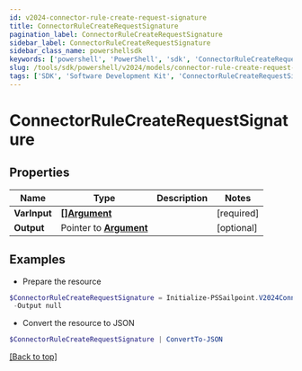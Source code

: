 ```yaml
---
id: v2024-connector-rule-create-request-signature
title: ConnectorRuleCreateRequestSignature
pagination_label: ConnectorRuleCreateRequestSignature
sidebar_label: ConnectorRuleCreateRequestSignature
sidebar_class_name: powershellsdk
keywords: ['powershell', 'PowerShell', 'sdk', 'ConnectorRuleCreateRequestSignature', 'V2024ConnectorRuleCreateRequestSignature'] 
slug: /tools/sdk/powershell/v2024/models/connector-rule-create-request-signature
tags: ['SDK', 'Software Development Kit', 'ConnectorRuleCreateRequestSignature', 'V2024ConnectorRuleCreateRequestSignature']
---
```



# ConnectorRuleCreateRequestSignature

## Properties

Name | Type | Description | Notes
------------ | ------------- | ------------- | -------------
**VarInput** |  [**[]Argument**](argument) |  | [required]
**Output** |  Pointer to [**Argument**](argument) |  | [optional] 

## Examples

- Prepare the resource
```powershell
$ConnectorRuleCreateRequestSignature = Initialize-PSSailpoint.V2024ConnectorRuleCreateRequestSignature  -VarInput null `
 -Output null
```

- Convert the resource to JSON
```powershell
$ConnectorRuleCreateRequestSignature | ConvertTo-JSON
```


[[Back to top]](#) 

